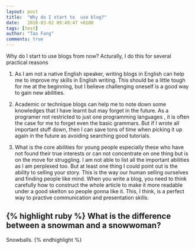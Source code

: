 ```yaml
---
layout: post
title:  "Why do I start to  use blog?"
date:   2018-03-02 09:49:47 +0100
tags: [test]
author: "Tao Fang"
comments: true
---
```


Why do I start to use blogs from now? Acturally, I do this for several practical reasons

1. As I am not a native English speaker, writing blogs in English can help me to improve my skills in English writing. This should be a little tough for me at the beginning, but I believe challenging oneself is a good way to gain new abilities.

2. Academic or technique blogs can help me to note down some knowledges that I have learnt but may forget in the future. As a programer not restricted to just one programming languages , it is often the case for me to forget even the basic grammars. But if I wrote all important stuff down, then I can save tons of time when picking it up again in the future as avoiding searching good tutorials.

3. What is the core abilities for young people especially these who have not found their true interests or can not concentrate on one thing but is on the move for struggling. I am not able to list all the important abilities as I am perplexed too. But at least one thing I could point out is the ability to selling  your story. This is the way our human  selling ourselves and finding people like mind. When you write a blog, you need to think carefully how to construct the whole article to make it more readable under a good skelton so people gonna like it. This, I think, is a perfect way to practive communication and presentation skills.   


{% highlight ruby %}
What is the difference between a snowman and a snowwoman?
-
Snowballs.
{% endhighlight %}
